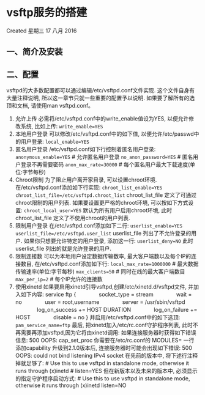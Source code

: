 # vsftp服务的搭建
Created 星期三 17 八月 2016
## 一、简介及安装

##  二、配置
vsftpd的大多数配置都可以通过编辑/etc/vsftpd.conf文件实现. 这个文件自身有大量注释说明, 所以这一章节只就一些重要的配置予以说明. 如果要了解所有的选顶和文档, 请使用man vsftpd.conf。
1. 允许上传
必需将/etc/vsftpd.conf中的write_enable值设为YES, 以便允许修改系统, 比如上传:
`write_enable=YES`
2. 本地用户登录
可以修改/etc/vsftpd.conf中的如下值, 以便允许/etc/passwd中的用户登录:
`local_enable=YES`
3. 匿名用户登录
/etc/vsftpd.conf如下行控制着匿名用户登录:
`anonymous_enable=YES` # 允许匿名用户登录
`no_anon_password=YES` # 匿名用户登录不再需要密码
`anon_max_rate=30000`  # 每个匿名用户最大下载速度(单位:字节每秒)
4. Chroot限制
为了阻止用户离开家目录, 可以设置chroot环境. 在/etc/vsftpd.conf添加如下行实现:
`chroot_list_enable=YES`
`chroot_list_file=/etc/vsftpd.chroot_list`
chroot_list_file 定义了可通过chroot限制的用户列表.
如果要设置更严格的chroot环境, 可以按如下方式设置:
`chroot_local_user=YES`
默认为所有用户启用chroot环境, 此时chroot_list_file 定义了不使用chroot的用户列表.
5. 限制用户登录
在/etc/vsftpd.conf添加如下二行:
`userlist_enable=YES`
`userlist_file=/etc/vsftpd.user_list`
userlist_file 列出了不允许登录的用户.
如果你只想要允许特定的用户登录, 添加这一行:
`userlist_deny=NO`
此时userlist_file 列出的就是允许登录的用户.
6. 限制连接数
可以为本地用户设定数据传输数率, 最大客户端数以及每个IP的连接数目, 在/etc/vsftpd.conf添加如下行:
`local_max_rate=1000000` # 最大数据传输速率(单位:字节每秒)
`max_clients=50`         # 同时在线的最大客户端数目
`max_per_ip=2`           # 每个IP允许的连接数
7. 使用xinetd
如果要启用xinetd引导vsftpd,创建/etc/xinetd.d/vsftpd文件, 并加入如下内容:
service ftp
{
　　　　socket_type = stream
　　　　wait = no
　　　　user  = root,username
　　　　server = /usr/sbin/vsftpd
　　　　log_on_success  += HOST DURATION
　　　　log_on_failure  += HOST
　　　　disable = no
}
并启用/etc/vsftpd.conf中的如下选顶:
`pam_service_name=ftp`
最后, 把xinetd加入/etc/rc.conf守护程序列表, 此时不再需要再添加vsftpd,因为它将由xinetd调用:
如果连接服务器时获得如下错误信息:
500 OOPS: cap_set_proc
你需要在/etc/rc.conf的 MODULES= 一行添加capability
升级到2.1.0版本后, 连接服务器时可能会出现如下错误:
500 OOPS: could not bind listening IPv4 socket
在先前的版本中, 将下述行注释掉就足够了:
\# Use this to use vsftpd in standalone mode, otherwise it runs through (x)inetd
\# listen=YES
但在新版本以及未来的版本中, 必须显示的指定守护程序启动方式:
\# Use this to use vsftpd in standalone mode, otherwise it runs through (x)inetd
listen=NO
